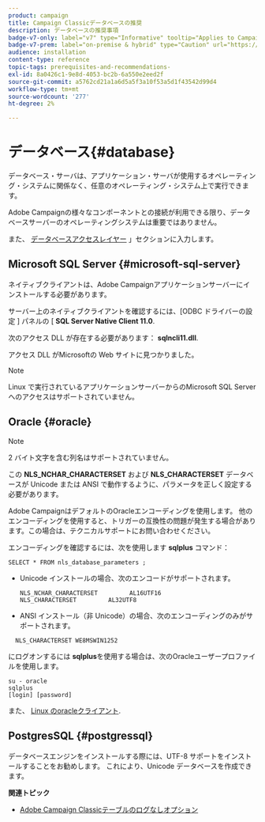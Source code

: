 ```yaml
---
product: campaign
title: Campaign Classicデータベースの推奨
description: データベースの推奨事項
badge-v7-only: label="v7" type="Informative" tooltip="Applies to Campaign Classic v7 only"
badge-v7-prem: label="on-premise & hybrid" type="Caution" url="https://experienceleague.adobe.com/docs/campaign-classic/using/installing-campaign-classic/architecture-and-hosting-models/hosting-models-lp/hosting-models.html?lang=en" tooltip="Applies to on-premise and hybrid deployments only"
audience: installation
content-type: reference
topic-tags: prerequisites-and-recommendations-
exl-id: 8a0426c1-9e8d-4053-bc2b-6a550e2eed2f
source-git-commit: a5762cd21a1a6d5a5f3a10f53a5d1f43542d99d4
workflow-type: tm+mt
source-wordcount: '277'
ht-degree: 2%

---
```


# データベース{#database}



データベース・サーバは、アプリケーション・サーバが使用するオペレーティング・システムに関係なく、任意のオペレーティング・システム上で実行できます。

Adobe Campaignの様々なコンポーネントとの接続が利用できる限り、データベースサーバーのオペレーティングシステムは重要ではありません。

また、 [データベースアクセスレイヤー](../../installation/using/prerequisites-of-campaign-installation-in-linux.md#database-access-layers) 」セクションに入力します。

## Microsoft SQL Server {#microsoft-sql-server}

ネイティブクライアントは、Adobe Campaignアプリケーションサーバーにインストールする必要があります。

サーバー上のネイティブクライアントを確認するには、[ODBC ドライバーの設定 ] パネルの [ **SQL Server Native Client 11.0**.

次のアクセス DLL が存在する必要があります： **sqlncli11.dll**.

アクセス DLL がMicrosoftの Web サイトに見つかりました。

>[!NOTE]
>
>Linux で実行されているアプリケーションサーバーからのMicrosoft SQL Server へのアクセスはサポートされていません。

## Oracle {#oracle}

>[!NOTE]
>
>2 バイト文字を含む列名はサポートされていません。

この **NLS_NCHAR_CHARACTERSET** および **NLS_CHARACTERSET** データベースが Unicode または ANSI で動作するように、パラメータを正しく設定する必要があります。

Adobe CampaignはデフォルトのOracleエンコーディングを使用します。 他のエンコーディングを使用すると、トリガーの互換性の問題が発生する場合があります。この場合は、テクニカルサポートにお問い合わせください。

エンコーディングを確認するには、次を使用します **sqlplus** コマンド：

```
SELECT * FROM nls_database_parameters ;
```

* Unicode インストールの場合、次のエンコードがサポートされます。

   ```
   NLS_NCHAR_CHARACTERSET         AL16UTF16
   NLS_CHARACTERSET         AL32UTF8
   ```

* ANSI インストール（非 Unicode）の場合、次のエンコーディングのみがサポートされます。

```
  NLS_CHARACTERSET WE8MSWIN1252
```

にログオンするには **sqlplus**&#x200B;を使用する場合は、次のOracleユーザープロファイルを使用します。

```
su - oracle 
sqlplus 
[login] [password]
```

また、 [Linux のoracleクライアント](../../installation/using/installing-packages-with-linux.md#oracle-client-in-linux).

## PostgresSQL {#postgressql}

データベースエンジンをインストールする際には、UTF-8 サポートをインストールすることをお勧めします。 これにより、Unicode データベースを作成できます。

**関連トピック**

* [Adobe Campaign Classicテーブルのログなしオプション](https://helpx.adobe.com/campaign/kb/unlogged-tables-classic.html)
